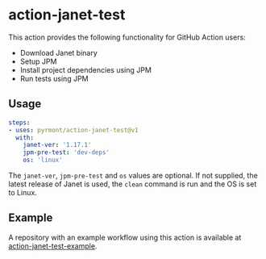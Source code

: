 # action-janet-test

This action provides the following functionality for GitHub Action users:

- Download Janet binary
- Setup JPM
- Install project dependencies using JPM
- Run tests using JPM

## Usage

```yaml
steps:
- uses: pyrmont/action-janet-test@v1
  with:
    janet-ver: '1.17.1'
    jpm-pre-test: 'dev-deps'
    os: 'linux'
```

The `janet-ver`, `jpm-pre-test` and `os` values are optional. If not supplied,
the latest release of Janet is used, the `clean` command is run and the OS is
set to Linux.

## Example

A repository with an example workflow using this action is available at
[action-janet-test-example][example].

[example]: https://github.com/pyrmont/action-janet-test-example "The example repository for this action"
